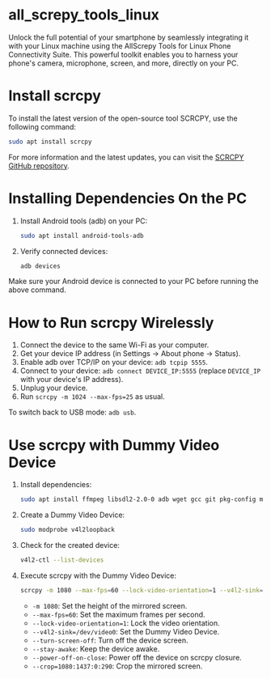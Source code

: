 # all_screpy_tools_linux
Unlock the full potential of your smartphone by seamlessly integrating it with your Linux machine using the AllScrepy Tools for Linux Phone Connectivity Suite. This powerful toolkit enables you to harness your phone's camera, microphone, screen, and more, directly on your PC.


# Install scrcpy

To install the latest version of the open-source tool SCRCPY, use the following command:

```bash
sudo apt install scrcpy
```

For more information and the latest updates, you can visit the [SCRCPY GitHub repository](https://github.com/Genymobile/scrcpy).


# Installing Dependencies On the PC

1. Install Android tools (adb) on your PC:

    ```bash
    sudo apt install android-tools-adb
    ```

2. Verify connected devices:

    ```bash
    adb devices
    ```

Make sure your Android device is connected to your PC before running the above command.


# How to Run scrcpy Wirelessly

1. Connect the device to the same Wi-Fi as your computer.
2. Get your device IP address (in Settings → About phone → Status).
3. Enable adb over TCP/IP on your device: `adb tcpip 5555`.
4. Connect to your device: `adb connect DEVICE_IP:5555` (replace `DEVICE_IP` with your device's IP address).
5. Unplug your device.
6. Run `scrcpy -m 1024 --max-fps=25` as usual.



To switch back to USB mode: `adb usb`.



# Use scrcpy with Dummy Video Device

1. Install dependencies:

    ```bash
    sudo apt install ffmpeg libsdl2-2.0-0 adb wget gcc git pkg-config meson ninja-build libsdl2-dev libavcodec-dev libavdevice-dev libavformat-dev libavutil-dev v4l2loopback-dkms v4l2loopback-utils
    ```

2. Create a Dummy Video Device:

    ```bash
    sudo modprobe v4l2loopback
    ```

3. Check for the created device:

    ```bash
    v4l2-ctl --list-devices
    ```

4. Execute scrcpy with the Dummy Video Device:

    ```bash
    scrcpy -m 1080 --max-fps=60 --lock-video-orientation=1 --v4l2-sink=/dev/video0 --turn-screen-off --stay-awake --power-off-on-close --crop=1080:1437:0:290
    ```

   - `-m 1080`: Set the height of the mirrored screen.
   - `--max-fps=60`: Set the maximum frames per second.
   - `--lock-video-orientation=1`: Lock the video orientation.
   - `--v4l2-sink=/dev/video0`: Set the Dummy Video Device.
   - `--turn-screen-off`: Turn off the device screen.
   - `--stay-awake`: Keep the device awake.
   - `--power-off-on-close`: Power off the device on scrcpy closure.
   - `--crop=1080:1437:0:290`: Crop the mirrored screen.

